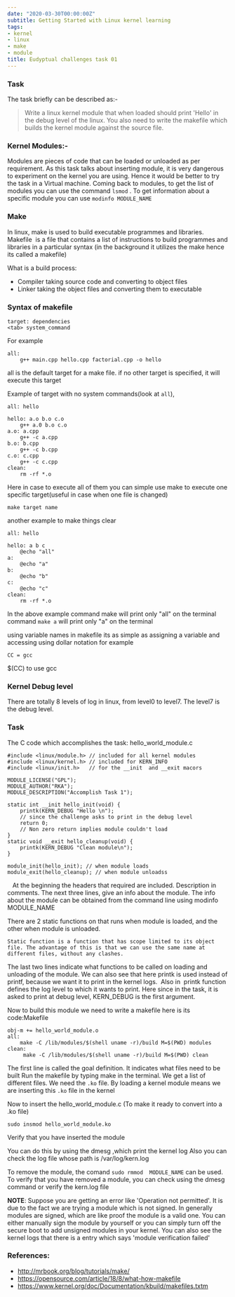```yaml
---
date: "2020-03-30T00:00:00Z"
subtitle: Getting Started with Linux kernel learning
tags:
- kernel
- linux
- make
- module
title: Eudyptual challenges task 01
---
```



### Task 
The task briefly can be described as:-
> Write a linux kernel module that when loaded should print 'Hello' in the debug level of the linux. 
> You also need to write the makefile which builds the kernel module against the source file.


### Kernel Modules:-
Modules are pieces of code that can be loaded or unloaded as per requirement. 
As this task talks about inserting module, it is very dangerous to experiment on the kernel you are using. Hence it would be better to try the task in a Virtual machine.
Coming back to modules, to get the list of modules you can use the command `lsmod` . To get information about a specific module you can use `modinfo MODULE_NAME`

### Make
In linux, make is used to build executable programmes and libraries.
Makefile  is a file that contains a list of instructions to build programmes and libraries in a particular syntax (in the background it utilizes the make hence its called a makefile)

What is a build process:
- Compiler taking source code and converting to object files
- Linker taking the object files and converting them to executable

### Syntax of makefile
```
target: dependencies
<tab> system_command
```
For example 
```
all:
    g++ main.cpp hello.cpp factorial.cpp -o hello
```
all is the default target for a make file. if no other target is specified, it will execute this target

Example of target with no system commands(look at `all`),
```
all: hello

hello: a.o b.o c.o
    g++ a.0 b.o c.o
a.o: a.cpp
    g++ -c a.cpp
b.o: b.cpp
    g++ -c b.cpp
c.o: c.cpp
    g++ -c c.cpp
clean:
    rm -rf *.o
```
Here in case to execute all of them 
you can simple use make
to execute one specific target(useful in case when one file is changed)
```
make target name
```
another example to make things clear
```
all: hello

hello: a b c
	@echo "all"
a:
	@echo "a"
b: 
	@echo "b"
c: 
	@echo "c"
clean:
	rm -rf *.o
```
In the above example command make will print only "all" on the terminal
command `make a` will print only "a" on the terminal

using variable names in makefile
its as simple as assigning a variable and accessing using dollar notation
for example
```
CC = gcc
```
$(CC) to use gcc

### Kernel Debug level
There are totally 8 levels of log in linux, from level0 to level7. The level7 is the debug level.


### Task

The C code which accomplishes the task: hello_world_module.c 
```
#include <linux/module.h> // included for all kernel modules
#include <linux/kernel.h> // included for KERN_INFO
#include <linux/init.h>   // for the __init  and __exit macors

MODULE_LICENSE("GPL");
MODULE_AUTHOR("RKA");
MODULE_DESCRIPTION("Accomplish Task 1");

static int __init hello_init(void) {
    printk(KERN_DEBUG "Hello \n"); 
    // since the challenge asks to print in the debug level
    return 0;
    // Non zero return implies module couldn't load
}
static void __exit hello_cleanup(void) {
    printk(KERN_DEBUG "Clean module\n");
}

module_init(hello_init); // when module loads
module_exit(hello_cleanup); // when module unloadss
```
   
At the beginning the headers that required are included. Description in comments.
The next three lines, give an info about the module. The info about the module can be obtained from the command line using modinfo MODULE_NAME

There are 2 static functions on that runs when module is loaded, and the other when module is unloaded.

```
Static function is a function that has scope limited to its object file. The advantage of this is that we can use the same name at different files, without any clashes.
```

The last two lines indicate what functions to be called on loading and unloading of the module. We can also see that here printk is used instead of printf, because we want it to print in the kernel logs.  Also in  printk function defines the log level to which it wants to print. Here since in the task, it is asked to print at debug level, KERN_DEBUG is the first argument.

Now to build this module we need to write a makefile
here is its code:Makefile
```
obj-m += hello_world_module.o
all:
    make -C /lib/modules/$(shell uname -r)/build M=$(PWD) modules
clean:
     make -C /lib/modules/$(shell uname -r)/build M=$(PWD) clean
```

The first line is called the goal definition. It indicates what files need to be built
Run the makefile by typing make  in the terminal. We get a list of different files. We need the `.ko`  file. By loading a kernel module means we are inserting this `.ko` file in the kernel 

Now to insert the hello_world_module.c (To make it ready to convert into a .ko file)
```
sudo insmod hello_world_module.ko
```
Verify that you have inserted the module

You can do this by using the dmesg ,which print the kernel log
Also you can check the log file whose path is /var/log/kern.log

To remove the module, the comand `sudo rmmod  MODULE_NAME` can be used.
To verify that you have removed a module, you can check using the dmesg command or verify the kern.log file

**NOTE**: Suppose you are getting an error like 'Operation not permitted'.  It is due to the fact we are trying a module which is not signed. In generally modules are signed, which are like proof the module is a valid one. You can either manually sign the module by yourself or you can simply turn off the secure boot to add unsigned modules in your kernel. You can also see the kernel logs that there is a entry which says 'module verification failed'

### References:
- http://mrbook.org/blog/tutorials/make/
- https://opensource.com/article/18/8/what-how-makefile
- https://www.kernel.org/doc/Documentation/kbuild/makefiles.txtm